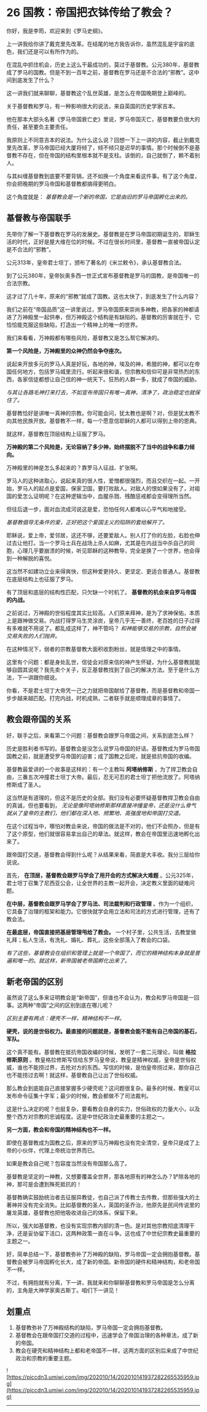 # 26 国教：帝国把衣钵传给了教会？

你好，我是李筠，欢迎来到《罗马史纲》。

上一讲我给你讲了戴克里先改革。在结尾的地方我告诉你，虽然混乱是宇宙的底色，我们还是可以有所作为的。

在混乱中抓住机会，历史上这么干最成功的，莫过于基督教。公元380年，基督教成了罗马的国教。但是不到一百年之前，基督教在罗马还是不合法的“邪教”。这中间到底发生了什么？

这一讲我们就来聊聊，基督教这个乱世英雄，是怎么在帝国晚期登上巅峰的。

关于基督教和罗马，有一种影响很大的说法，来自英国的历史学家吉本。

他在那本大部头名著《罗马帝国衰亡史》里说，罗马帝国灭亡，基督教要负很大的责任，甚至要负主要责任。

我原则上不同意吉本的说法。为什么这么说？回想一下上一讲的内容，截止到戴克里先改革，罗马帝国已经大厦将倾了，倾不倾只是迟早的事情。那个时候倒不是基督教不存在，但在帝国的结构里根本就不是支柱。该倒的，自己就倒了，赖不着别人。

与其纠缠基督教到底要不要背锅，还不如换一个角度来看这件事。有了这个角度，你会把晚期的罗马帝国和基督教都搞得更明白。

这个角度就是： *基督教会是一个新的帝国，它是由旧的罗马帝国孵化出来的。*

## 基督教与帝国联手

先带你了解一下基督教在罗马的发展史。基督教是在罗马帝国初期诞生的，耶稣生活的时代，正好是屋大维在位的时候。不过在很长时间里，基督教一直被帝国认定是不合法的“邪教”。

公元313年，皇帝君士坦丁，颁布了著名的《米兰敕令》，承认基督教合法。

到了公元380年，皇帝狄奥多西一世正式宣布基督教是罗马的国教，是帝国唯一的合法宗教。

这才过了几十年，原来的“邪教”就成了国教。这也太快了，到底发生了什么内容？

我们之前在“帝国品质”这一讲里说过，罗马帝国原来崇尚多神教，把各家的神都请进了万神殿里一起供奉，但万神殿这个结构是有缺陷的。基督教的厉害就在于，它恰恰能克服这些缺陷，打造出一个精神上的唯一的世界。

我们来看看，万神殿都有哪些风险，基督教又是怎么帮它解决的。

 **第一个风险是，万神殿里的众神仍然会争夺座次。**

说起来开放多元的罗马人真是好玩，各地的神，埃及的神，希腊的神，都可以在帝国任何地方，包括罗马城里流行。听起来很和谐，但宗教和信仰可是非常热烈的东西，各家信徒都想让自己信的神一统天下。狂热的人群一多，就成了帝国的威胁。

 *与其让各路毛神打来打去，不如宣布帝国只有唯一真神，清净了，政治稳定也就保住了。*

基督教恰好是讲唯一真神的宗教。你可能会问，犹太教也是啊？对，但是犹太教不向其他民族开放。基督教不一样，每一个愿意信耶稣的人都可以得到上帝的恩典。

就这样，基督教在顶层结构上征服了罗马。

 **万神殿的第二个风险是，无论容纳了多少神，始终摆脱不了当中的战争和暴力倾向。**

万神殿里的神是怎么多起来的？靠罗马人征战、扩张啊。

罗马人的这种进取心，说起来真的很人性，爱憎都很强烈，而且交织在一起。一开始，罗马人的起点是爱国，保家卫国，要打败敌人。对敌人的恨如果没有了，对祖国的爱怎么证明呢？在这种逻辑当中，血腥杀戮、残酷惩戒都会变得理所当然。

但往后退一步，面对血流成河说这是爱，恐怕任何人都难以心平气和地接受。

 *基督教倡导无条件的爱，正好把这个爱国主义的陷阱的套给解开了。*

耶稣说，爱上帝，爱邻居，这还不够，还要爱敌人。别人打了你的左脸，右脸也伸过去让他打。当一个罗马士兵在战场上杀人如麻，尤其是在内战当中杀自己的同胞，心理几乎要崩溃的时候，听见耶稣的这种教导，完全是换了一个世界，他会得到一种解脱的喜悦。

这当然不如建功立业来得爽快，但这种爱更持久、更坚定、更适合普通人。基督教在底层结构上也征服了罗马。

有了顶层和底层的结构性匹配，只欠缺一个时机了。 **基督教的机会来自罗马帝国的内战。**

之前说过，万神殿的世俗程度其实比较高。人们原来拜神，是为了求神保佑，本质上是跟神做交易。内战打得罗马生灵涂炭，皇帝几乎无一善终，老百姓的日子过得有多难就不用说了。都乱成这样了，神不管吗？ *和神能够交易的宗教，自然会被交易失败的人们抛弃。*

在这种情况下，弱者的宗教基督教大面积收割粉丝，就是情理之中的事情。

这里有个问题：都是身处乱世，信徒会对原来信的神产生怀疑，为什么基督教就能够自圆其说呢？我先卖个关子，反正基督教找到了自己的解决方法。至于是什么方法，下一讲跟你细说。

你看，不是君士坦丁大帝凭一己之力就把帝国献给了基督教，而是基督教和帝国一步步越来越匹配。打完内战，时机成熟，二者联手就是顺理成章的事情了。

## 教会跟帝国的关系

好，联手之后，来看第二个问题：基督教会跟罗马帝国之间，关系到底怎么样？

历史是胜利者书写的。基督教会是没怎么说罗马帝国的好话。基督教成为罗马帝国国教之前，就是遭受罗马帝国的迫害；成了国教之后呢，就是抵抗帝国的收编。

基督教最爱讲的一个故事是这样的：有一个主教叫 **阿塔纳修斯** ，为了捍卫教会自由，三番五次冲撞君士坦丁大帝。最后，忍无可忍的君士坦丁把他流放了。阿塔纳修斯成了圣人。

这当然是有道理的，但这不是历史的全部。我们没有必要怀疑基督教捍卫教会自由的真诚，但也要看到， *无论是像阿塔纳修斯那样直接冲撞皇帝，还是没什么骨气就从了皇帝的主教们，他们都在深入地、频繁地、高强度地和帝国打交道。*

在这个过程当中，哪怕对教会来说，帝国的做法是不对的，他们不会照办，但是有了这个原型，他们就很容易拿出自己的章法。就这样，教会在帝国里迅速地孵化出来了。

跟帝国打交道，基督教会得到什么呢？从结果来看，简直是大丰收。我分三层给你说说。

首先， **在顶层，基督教会跟罗马学会了用开会的方式解决大难题** 。公元325年，君士坦丁召集了尼西亚公会，让全世界的主教一起开会，决定教义里面的疑难问题。

 **在中层，基督教会跟罗马学会了罗马法、司法裁判和行政管理** 。作为一个组织，它具备了治理的框架和能力。它很快就学会用立法和司法的方式进行管理，还有了教会法。

 **在最底层，帝国直接把基层管理甩给了教会。** 一个村子里，公共生活，去教堂做礼拜；私人生活，有洗礼、婚礼、葬礼，这些全部落入了教会的口袋。

 *有了这些，基督教会在组织和管理上就是一个帝国了，而它的精神结构本身就是普遍和唯一的。就这样，新帝国被老帝国孵化出来了。*

## 新老帝国的区别

虽然说了这么多来证明教会是“新帝国”，但谁也不会认为，教会和罗马帝国是一回事。这两种“帝国”之间的区别到底在哪儿呢？

 *区别主要有两点：硬壳不一样，精神结构不一样。*

 **硬壳，说的是世俗权力。最直接的问题就是，基督教会能不能有自己帝国的基石，军队。**

这个真不能有。基督教在抵抗帝国收编的时候，发明了一套二元理论，叫做 **格拉修斯原则** 。教皇格拉修斯写信给东罗马皇帝说，教皇是精神权威，皇帝是世俗权威，谁也不能捞过界，去抢对方的东西。写信的时候，是怕皇帝捞过来，那你自己也不能捞过去啊！就这样，基督教自己让出了世俗权威。

那么教会到底能自己直接掌握多少硬壳呢？这问题很复杂。最多的时候，教皇可以发布命令征集十字军；最少的时候，教会都做不了司法裁判。

这是什么决定的呢？也挺复杂，要看教会自身的实力，世俗政权的力量大小，以及整个西方对宗教的忠诚程度。这是中世纪政治史最重要的主题之一。

 **另一方面，教会和帝国的精神结构也不一样。**

即使在基督教成为国教之后，原来的罗马万神殿也没有完全清空，皇帝只是成了上帝的小伙伴，代理上帝统治世界而已。

如果是教会自己呢？包容度当然没有帝国那么高了。

基督教是坚定的一神教，又想要覆盖全世界，那各地原有的神怎么办？铲除各地的神，那可是会遭到殊死抵抗的！

基督教确实鼓励统治者去征服异教徒，也自己派了传教士去传教，但那些强大的土著神并没有完全消失。比如基督教的圣人，英国的圣乔治，他原先是民间传说里的屠龙英雄，基督教也把他吸收进自己的体系，保留下来。

所以，强大如基督教，也没有实现宗教内部的清一色。是对其他宗教彻底清理干净，还是妥协留下活口，这两种政策一直在斗争。这也成了中世纪宗教史最重要的主题之一。

好，简单总结一下，基督教弥补了万神殿的缺陷，罗马帝国一定会拥抱基督教。基督教会被罗马帝国孵化长大，成了新的帝国。新帝国的硬件和精神结构，和老帝国不一样。

不过，有拥抱就有分离，下一讲，我就来和你聊聊基督教和罗马帝国是怎么分离的，主角是大神学家奥古斯丁。咱们下一讲见！

## 划重点

1.	基督教弥补了万神殿结构的缺陷，罗马帝国一定会拥抱基督教。
2.	基督教会在跟帝国打交道的过程中，迅速学会了帝国治理的各种章法，成了新的帝国。
3.	教会在硬壳和精神结构上都和老帝国不一样，这两方面的区别后来成了中世纪政治和宗教的重要主题。


![https://piccdn3.umiwi.com/img/202010/14/202010141937282265535959.jpg](https://piccdn3.umiwi.com/img/202010/14/202010141937282265535959.jpg)

---
